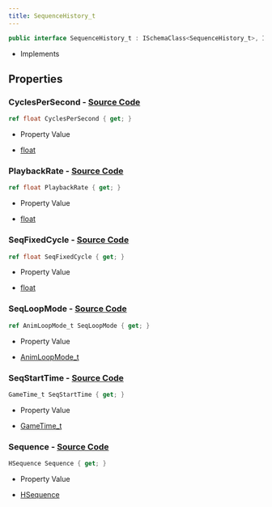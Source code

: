```yaml
---
title: SequenceHistory_t
---
```


```csharp
public interface SequenceHistory_t : ISchemaClass<SequenceHistory_t>, ISchemaField, ISchemaClass, INativeHandle
```

- Implements

## Properties

### **CyclesPerSecond** - [Source Code](https://github.com/swiftly-solution/swiftlys2/blob/main/managed/src/SwiftlyS2.Generated/Schemas/Interfaces/SequenceHistory_t.cs#L26)

```csharp
ref float CyclesPerSecond { get; }
```

- Property Value

- [float](https://learn.microsoft.com/dotnet/api/system.single)

### **PlaybackRate** - [Source Code](https://github.com/swiftly-solution/swiftlys2/blob/main/managed/src/SwiftlyS2.Generated/Schemas/Interfaces/SequenceHistory_t.cs#L24)

```csharp
ref float PlaybackRate { get; }
```

- Property Value

- [float](https://learn.microsoft.com/dotnet/api/system.single)

### **SeqFixedCycle** - [Source Code](https://github.com/swiftly-solution/swiftlys2/blob/main/managed/src/SwiftlyS2.Generated/Schemas/Interfaces/SequenceHistory_t.cs#L20)

```csharp
ref float SeqFixedCycle { get; }
```

- Property Value

- [float](https://learn.microsoft.com/dotnet/api/system.single)

### **SeqLoopMode** - [Source Code](https://github.com/swiftly-solution/swiftlys2/blob/main/managed/src/SwiftlyS2.Generated/Schemas/Interfaces/SequenceHistory_t.cs#L22)

```csharp
ref AnimLoopMode_t SeqLoopMode { get; }
```

- Property Value

- [AnimLoopMode_t](/docs/api/shared/schemadefinitions/animloopmode_t)

### **SeqStartTime** - [Source Code](https://github.com/swiftly-solution/swiftlys2/blob/main/managed/src/SwiftlyS2.Generated/Schemas/Interfaces/SequenceHistory_t.cs#L18)

```csharp
GameTime_t SeqStartTime { get; }
```

- Property Value

- [GameTime_t](/docs/api/shared/schemadefinitions/gametime_t)

### **Sequence** - [Source Code](https://github.com/swiftly-solution/swiftlys2/blob/main/managed/src/SwiftlyS2.Generated/Schemas/Interfaces/SequenceHistory_t.cs#L16)

```csharp
HSequence Sequence { get; }
```

- Property Value

- [HSequence](/docs/api/shared/schemadefinitions/hsequence)

